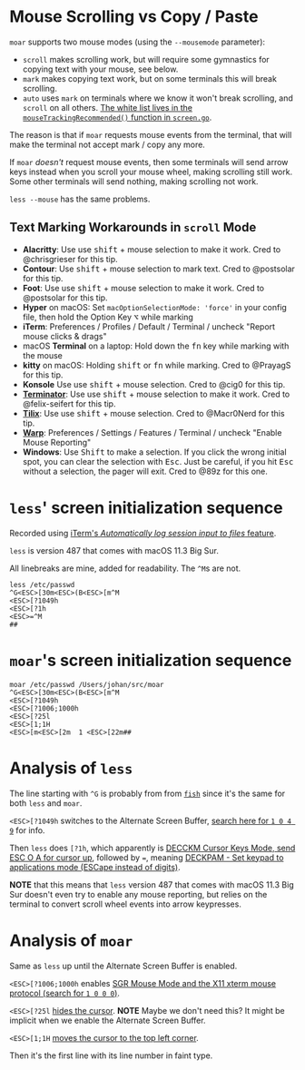 # Mouse Scrolling vs Copy / Paste

`moar` supports two mouse modes (using the `--mousemode` parameter):

- `scroll` makes scrolling work, but will require some gymnastics for copying
  text with your mouse, see below.
- `mark` makes copying text work, but on some terminals this will break scrolling.
- `auto` uses `mark` on terminals where we know it won't break scrolling, and
  `scroll` on all others. [The white list lives in the
  `mouseTrackingRecommended()` function in
  `screen.go`](https://github.com/walles/moar/blob/master/twin/screen.go).

The reason is that if `moar` requests mouse events from the terminal, that will
make the terminal not accept mark / copy any more.

If `moar` _doesn't_ request mouse events, then some terminals will send arrow
keys instead when you scroll your mouse wheel, making scrolling still work. Some
other terminals will send nothing, making scrolling not work.

`less --mouse` has the same problems.

## Text Marking Workarounds in `scroll` Mode

- **Alacritty**: Use use <kbd>shift</kbd> + mouse selection to make it work. Cred to @chrisgrieser for this tip.
- **Contour**: Use <kbd>shift</kbd> + mouse selection to mark text. Cred to @postsolar for this tip.
- **Foot**: Use use <kbd>shift</kbd> + mouse selection to make it work. Cred to @postsolar for this tip.
- **Hyper** on macOS: Set `macOptionSelectionMode: 'force'` in your config file, then hold the Option Key <kbd>⌥</kbd> while marking
- **iTerm**: Preferences / Profiles / Default / Terminal / uncheck "Report mouse clicks & drags"
- macOS **Terminal** on a laptop: Hold down the <kbd>fn</kbd> key while marking with the mouse
- **kitty** on macOS: Holding <kbd>shift</kbd> or <kbd>fn</kbd> while marking. Cred to @PrayagS for this tip.
- **Konsole** Use use <kbd>shift</kbd> + mouse selection. Cred to @cig0 for this tip.
- **[Terminator](https://github.com/gnome-terminator/terminator)**: Use use <kbd>shift</kbd> + mouse selection to make it work. Cred to @felix-seifert for this tip.
- **[Tilix](https://gnunn1.github.io/tilix-web/)**: Use use <kbd>shift</kbd> + mouse selection. Cred to @Macr0Nerd for this tip.
- **[Warp](https://app.warp.dev)**: Preferences / Settings / Features / Terminal / uncheck "Enable Mouse Reporting"
- **Windows**: Use <kbd>Shift</kbd> to make a selection. If you click the wrong initial spot, you can clear the selection with <kbd>Esc</kbd>. Just be careful, if you hit <kbd>Esc</kbd> without a selection, the pager will exit. Cred to @89z for this one.

# `less`' screen initialization sequence

Recorded using [iTerm's _Automatically log session input to files_ feature](https://iterm2.com/documentation-preferences-profiles-session.html).

`less` is version 487 that comes with macOS 11.3 Big Sur.

All linebreaks are mine, added for readability. The `^M`s are not.

```
less /etc/passwd
^G<ESC>[30m<ESC>(B<ESC>[m^M
<ESC>[?1049h
<ESC>[?1h
<ESC>=^M
##
```

# `moar`'s screen initialization sequence

```
moar /etc/passwd /Users/johan/src/moar
^G<ESC>[30m<ESC>(B<ESC>[m^M
<ESC>[?1049h
<ESC>[?1006;1000h
<ESC>[?25l
<ESC>[1;1H
<ESC>[m<ESC>[2m  1 <ESC>[22m##
```

# Analysis of `less`

The line starting with `^G` is probably from from [`fish`](https://fishshell.com/) since it's the same for both `less` and `moar`.

`<ESC>[?1049h` switches to the Alternate Screen Buffer, [search here for `1 0 4 9`](https://invisible-island.net/xterm/ctlseqs/ctlseqs.html#h2-The-Alternate-Screen-Buffer) for info.

Then `less` does `[?1h`, which apparently is [DECCKM Cursor Keys Mode, send ESC O A for cursor up](https://www.real-world-systems.com/docs/ANSIcode.html), followed by `=`, meaning [DECKPAM - Set keypad to applications mode (ESCape instead of digits)](https://www.real-world-systems.com/docs/ANSIcode.html).

**NOTE** that this means that `less` version 487 that comes with macOS 11.3 Big Sur doesn't even try to enable any mouse reporting, but relies on the terminal to convert scroll wheel events into arrow keypresses.

# Analysis of `moar`

Same as `less` up until the Alternate Screen Buffer is enabled.

`<ESC>[?1006;1000h` enables [SGR Mouse Mode and the X11 xterm mouse protocol (search for `1 0 0 0`)](https://invisible-island.net/xterm/ctlseqs/ctlseqs.html).

`<ESC>[?25l` [hides the cursor](https://invisible-island.net/xterm/ctlseqs/ctlseqs.html). **NOTE** Maybe we don't need this? It might be implicit when we enable the Alternate Screen Buffer.

`<ESC>[1;1H` [moves the cursor to the top left corner](<https://en.wikipedia.org/wiki/ANSI_escape_code#CSI_(Control_Sequence_Introducer)_sequences>).

Then it's the first line with its line number in faint type.
